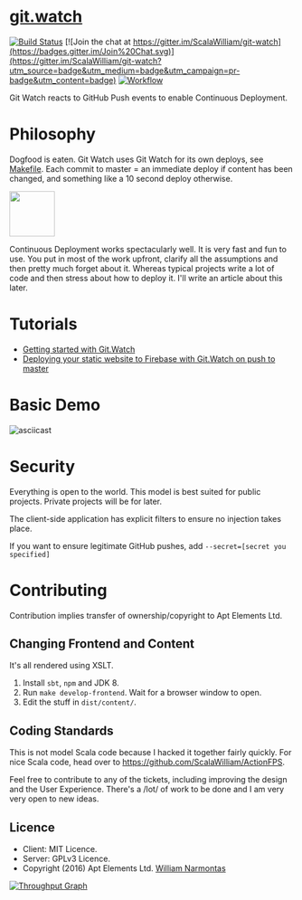 # [git.watch](https://git.watch)
[![Build Status](https://travis-ci.org/ScalaWilliam/git-watch.svg?branch=master)](https://travis-ci.org/ScalaWilliam/git-watch)
[![Join the chat at https://gitter.im/ScalaWilliam/git-watch](https://badges.gitter.im/Join%20Chat.svg)](https://gitter.im/ScalaWilliam/git-watch?utm_source=badge&utm_medium=badge&utm_campaign=pr-badge&utm_content=badge)
[![Workflow](https://badge.waffle.io/ScalaWilliam/git-watch.png?label=ready&title=Ready)](https://waffle.io/ScalaWilliam/git-watch)

Git Watch reacts to GitHub Push events to enable Continuous Deployment.

# Philosophy

Dogfood is eaten. Git Watch uses Git Watch for its own deploys, see [Makefile](https://github.com/ScalaWilliam/git-watch/blob/master/Makefile). Each commit to master = an immediate deploy if content has been changed, and something like a 10 second deploy otherwise. 

<img src="https://cloud.githubusercontent.com/assets/2464813/19618147/edc87a84-9874-11e6-9e90-ba258005b63d.png" height="80"/>

Continuous Deployment works spectacularly well. It is very fast and fun to use. You put in most of the work upfront, clarify all the assumptions and then pretty much forget about it. Whereas typical projects write a lot of code and then stress about how to deploy it. I'll write an article about this later.

# Tutorials

* [Getting started with Git.Watch](https://github.com/ScalaWilliam/git-watch/blob/master/tutorials/GETTINGSTARTED.md)
* [Deploying your static website to Firebase with Git.Watch on push to master](https://github.com/ScalaWilliam/git-watch/blob/master/tutorials/FIREBASE.md)

# Basic Demo

![asciicast](https://cloud.githubusercontent.com/assets/2464813/19849322/8ac6e888-9f8d-11e6-81d5-3137c7fd940d.gif)

# Security
Everything is open to the world. This model is best suited for public projects. Private projects will be for later.

The client-side application has explicit filters to ensure no injection takes place.

If you want to ensure legitimate GitHub pushes, add `--secret=[secret you specified]`

# Contributing

Contribution implies transfer of ownership/copyright to Apt Elements Ltd.

## Changing Frontend and Content

It's all rendered using XSLT.

1. Install `sbt`, `npm` and JDK 8.
2. Run `make develop-frontend`. Wait for a browser window to open.
3. Edit the stuff in `dist/content/`.

## Coding Standards
This is not model Scala code because I hacked it together fairly quickly.
For nice Scala code, head over to <https://github.com/ScalaWilliam/ActionFPS>.

Feel free to contribute to any of the tickets, including improving the design and the User Experience. There's a /lot/ of work to be done and I am very very open to new ideas.

## Licence

* Client: MIT Licence.
* Server: GPLv3 Licence.
* Copyright (2016) Apt Elements Ltd. [William Narmontas](https://www.scalawilliam.com/)

[![Throughput Graph](https://graphs.waffle.io/ScalaWilliam/git-watch/throughput.svg)](https://waffle.io/ScalaWilliam/git-watch/metrics/throughput)
